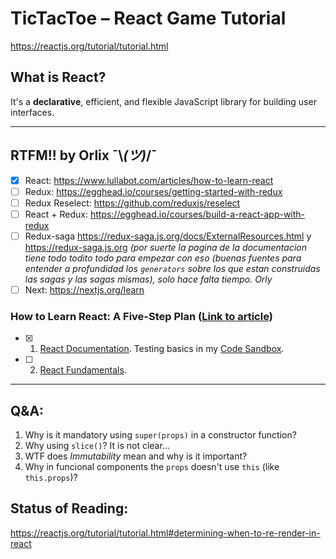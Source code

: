 # TicTacToe – React Game Tutorial
https://reactjs.org/tutorial/tutorial.html

## What is React?
It's a **declarative**, efficient, and flexible JavaScript library for building user interfaces.

---
## RTFM!! by Orlix ¯\\_(ツ)_/¯
- [x] React: https://www.lullabot.com/articles/how-to-learn-react
- [ ] Redux: https://egghead.io/courses/getting-started-with-redux
- [ ] Redux Reselect: https://github.com/reduxjs/reselect
- [ ] React + Redux: https://egghead.io/courses/build-a-react-app-with-redux
- [ ] Redux-saga https://redux-saga.js.org/docs/ExternalResources.html y https://redux-saga.js.org _(por suerte la pagina de la documentacion tiene todo todito todo para empezar con eso (buenas fuentes para entender a profundidad los `generators` sobre los que estan construidas las sagas y las sagas mismas), solo hace falta tiempo. Orly_
- [ ] Next: https://nextjs.org/learn

### How to Learn React: A Five-Step Plan ([Link to article](https://www.lullabot.com/articles/how-to-learn-react))
- [x] 1. [React Documentation](https://facebook.github.io/react/docs/installation.html). Testing basics in my [Code Sandbox](https://codesandbox.io/s/z6mm45q8nx).
- [ ] 2. [React Fundamentals](https://reacttraining.com/online/react-fundamentals).

---

## Q&A:
1. Why is it mandatory using `super(props)` in a constructor function?
2. Why using `slice()`? It is not clear...
3. WTF does _Immutability_ mean and why is it important?
4. Why in funcional components the `props` doesn't use `this` (like `this.props`)?

## Status of Reading:
https://reactjs.org/tutorial/tutorial.html#determining-when-to-re-render-in-react